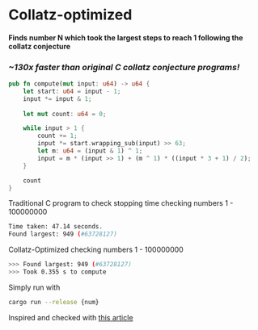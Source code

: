 # Collatz-optimized
#### Finds number N which took the largest steps to reach 1 following the collatz conjecture
### _~130x faster than original C collatz conjecture programs!_



```rust
pub fn compute(mut input: u64) -> u64 {
    let start: u64 = input - 1;
    input *= input & 1;
    
    let mut count: u64 = 0;

    while input > 1 {
        count += 1;
        input *= start.wrapping_sub(input) >> 63;
        let m: u64 = (input & 1) ^ 1;
        input = m * (input >> 1) + (m ^ 1) * ((input * 3 + 1) / 2);
    }

    count
}   
```

Traditional C program to check stopping time checking numbers 1 - 100000000
```bash
Time taken: 47.14 seconds.
Found largest: 949 (#63728127)
```

Collatz-Optimized checking numbers 1 - 100000000
```bash
>>> Found largest: 949 (#63728127)
>>> Took 0.355 s to compute
```

Simply run with 
```bash
cargo run --release {num}
```

Inspired and checked with [this article](https://www.sciencedirect.com/science/article/pii/089812219290034F)


